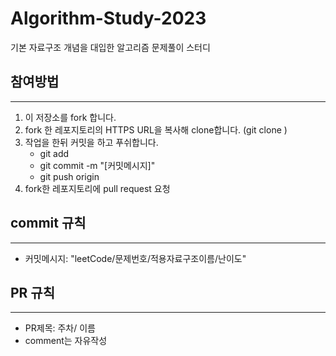 # Algorithm-Study-2023

기본 자료구조 개념을 대입한 알고리즘 문제풀이 스터디

## 참여방법

---

1. 이 저장소를 fork 합니다.
2. fork 한 레포지토리의 HTTPS URL을 복사해 clone합니다. (git clone <URL>)
3. 작업을 한뒤 커밋을 하고 푸쉬합니다.
    - git add
    - git commit -m "[커밋메시지]"
    - git push origin
4. fork한 레포지토리에 pull request 요청

## commit 규칙

---

-   커밋메시지: "leetCode/문제번호/적용자료구조이름/난이도"

## PR 규칙

---

-   PR제목: 주차/ 이름
-   comment는 자유작성
